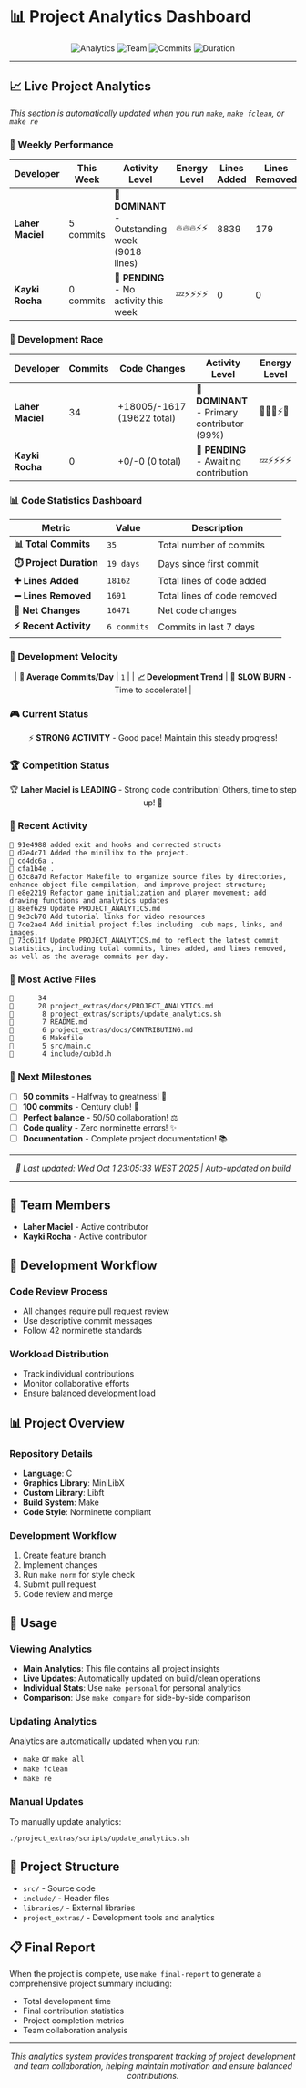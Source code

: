 # 📊 Project Analytics Dashboard

<div align="center">

![Analytics](https://img.shields.io/badge/Analytics-Live-brightgreen?style=for-the-badge)
![Team](https://img.shields.io/badge/Team-2_Members-blue?style=for-the-badge)
![Commits](https://img.shields.io/badge/Commits-35-orange?style=for-the-badge)
![Duration](https://img.shields.io/badge/Duration-19_Days-purple?style=for-the-badge)

</div>

---

## 📈 Live Project Analytics

*This section is automatically updated when you run `make`, `make fclean`, or `make re`*

<!-- PROJECT_ANALYTICS -->

### 🎯 Weekly Performance

| Developer | This Week | Activity Level | Energy Level | Lines Added | Lines Removed |
|-----------|-----------|----------------|--------------|-------------|---------------|
| **Laher Maciel** | 5 commits | 👑 **DOMINANT** - Outstanding week (9018 lines) | 🔥🔥🔥⚡⚡ | 8839 | 179 |
| **Kayki Rocha** | 0 commits | 📝 **PENDING** - No activity this week | 💤⚡⚡⚡⚡ | 0 | 0 |

### 🏁 Development Race

| Developer | Commits | Code Changes | Activity Level | Energy Level |
|-----------|---------|--------------|----------------|--------------|
| **Laher Maciel** | 34 | +18005/-1617 (19622 total) | 👑 **DOMINANT** - Primary contributor (99%) | 🚀🔥💯⚡🎯 |
| **Kayki Rocha** | 0 | +0/-0 (0 total) | 📝 **PENDING** - Awaiting contribution | 💤⚡⚡⚡⚡ |

### 📊 Code Statistics Dashboard

<div align="center">

| Metric | Value | Description |
|--------|-------|-------------|
| **📊 Total Commits** | `35` | Total number of commits |
| **⏱️ Project Duration** | `19 days` | Days since first commit |
| **➕ Lines Added** | `18162` | Total lines of code added |
| **➖ Lines Removed** | `1691` | Total lines of code removed |
| **🔄 Net Changes** | `16471` | Net code changes |
| **⚡ Recent Activity** | `6 commits` | Commits in last 7 days |

</div>

### 🚀 Development Velocity

<div align="center">

| **📅 Average Commits/Day** | `1` |
| **📈 Development Trend** | 🐌 **SLOW BURN** - Time to accelerate! |

</div>


### 🎮 Current Status

<div align="center">

⚡ **STRONG ACTIVITY** - Good pace! Maintain this steady progress!

</div>

### 🏆 Competition Status

<div align="center">

🏆 **Laher Maciel is LEADING** - Strong code contribution! Others, time to step up! 🎯

</div>

### 📝 Recent Activity

```text
🔹 91e4988 added exit and hooks and corrected structs
🔹 d2e4c71 Added the minilibx to the project.
🔹 cd4dc6a .
🔹 cfa1b4e .
🔹 63c8a7d Refactor Makefile to organize source files by directories, enhance object file compilation, and improve project structure;
🔹 e8e2219 Refactor game initialization and player movement; add drawing functions and analytics updates
🔹 88ef629 Update PROJECT_ANALYTICS.md
🔹 9e3cb70 Add tutorial links for video resources
🔹 7ce2ae4 Add initial project files including .cub maps, links, and images.
🔹 73c611f Update PROJECT_ANALYTICS.md to reflect the latest commit statistics, including total commits, lines added, and lines removed, as well as the average commits per day.
```

### 📁 Most Active Files

```text
📄      34 
📄      20 project_extras/docs/PROJECT_ANALYTICS.md
📄       8 project_extras/scripts/update_analytics.sh
📄       7 README.md
📄       6 project_extras/docs/CONTRIBUTING.md
📄       6 Makefile
📄       5 src/main.c
📄       4 include/cub3d.h
```

### 🎯 Next Milestones

- [ ] **50 commits** - Halfway to greatness! 🎯
- [ ] **100 commits** - Century club! 💯
- [ ] **Perfect balance** - 50/50 collaboration! ⚖️
- [ ] **Code quality** - Zero norminette errors! ✨
- [ ] **Documentation** - Complete project documentation! 📚

---

<div align="center">

*🔄 Last updated: Wed Oct  1 23:05:33 WEST 2025 | Auto-updated on build*

</div>

<!-- END_ANALYTICS -->

---

## 👥 Team Members

- **Laher Maciel** - Active contributor
- **Kayki Rocha** - Active contributor

## 🔧 Development Workflow

### Code Review Process
- All changes require pull request review
- Use descriptive commit messages
- Follow 42 norminette standards

### Workload Distribution
- Track individual contributions
- Monitor collaborative efforts
- Ensure balanced development load

## 📊 Project Overview

### Repository Details
- **Language**: C
- **Graphics Library**: MiniLibX
- **Custom Library**: Libft
- **Build System**: Make
- **Code Style**: Norminette compliant

### Development Workflow
1. Create feature branch
2. Implement changes
3. Run `make norm` for style check
4. Submit pull request
5. Code review and merge

## 📖 Usage

### Viewing Analytics
- **Main Analytics**: This file contains all project insights
- **Live Updates**: Automatically updated on build/clean operations
- **Individual Stats**: Use `make personal` for personal analytics
- **Comparison**: Use `make compare` for side-by-side comparison

### Updating Analytics
Analytics are automatically updated when you run:
- `make` or `make all`
- `make fclean`
- `make re`

### Manual Updates
To manually update analytics:
```bash
./project_extras/scripts/update_analytics.sh
```

## 📁 Project Structure

- `src/` - Source code
- `include/` - Header files
- `libraries/` - External libraries
- `project_extras/` - Development tools and analytics

## 📋 Final Report

When the project is complete, use `make final-report` to generate a comprehensive project summary including:
- Total development time
- Final contribution statistics
- Project completion metrics
- Team collaboration analysis

---

<div align="center">

*This analytics system provides transparent tracking of project development and team collaboration, helping maintain motivation and ensure balanced contributions.*

</div>

